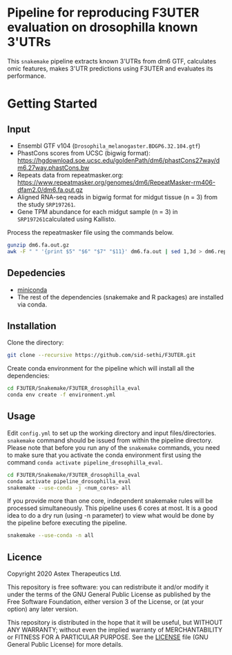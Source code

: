 # Pipeline for reproducing F3UTER evaluation on drosophilla known 3'UTRs

This `snakemake` pipeline extracts known 3'UTRs from dm6 GTF, calculates omic features, makes 3'UTR predictions using F3UTER and evaluates its performance.

# Getting Started

## Input

- Ensembl GTF v104 (`Drosophila_melanogaster.BDGP6.32.104.gtf`)
- PhastCons scores from UCSC (bigwig format): https://hgdownload.soe.ucsc.edu/goldenPath/dm6/phastCons27way/dm6.27way.phastCons.bw
- Repeats data from repeatmasker.org: https://www.repeatmasker.org/genomes/dm6/RepeatMasker-rm406-dfam2.0/dm6.fa.out.gz
- Aligned RNA-seq reads in bigwig format for midgut tissue (n = 3) from the study `SRP197261`.
- Gene TPM abundance for each midgut sample (n = 3) in `SRP197261`calculated using Kallisto.

Process the repeatmasker file using the commands below.
```bash
gunzip dm6.fa.out.gz
awk -F " " '{print $5" "$6" "$7" "$11}' dm6.fa.out | sed 1,3d > dm6.repeatMasker.mod.fa.out
```

## Depedencies

- [miniconda](https://conda.io/miniconda.html)
- The rest of the dependencies (snakemake and R packages) are installed via conda.

## Installation

Clone the directory:

```bash
git clone --recursive https://github.com/sid-sethi/F3UTER.git
```

Create conda environment for the pipeline which will install all the dependencies:

```bash
cd F3UTER/Snakemake/F3UTER_drosophilla_eval
conda env create -f environment.yml
```

## Usage

Edit `config.yml` to set up the working directory and input files/directories. `snakemake` command should be issued from within the pipeline directory. Please note that before you run any of the `snakemake` commands, you need to make sure that you activate the conda environment first using the command `conda activate pipeline_drosophilla_eval`.

```bash
cd F3UTER/Snakemake/F3UTER_drosophilla_eval
conda activate pipeline_drosophilla_eval
snakemake --use-conda -j <num_cores> all
```
If you provide more than one core, independent snakemake rules will be processed simultaneously. This pipeline uses 6 cores at most. It is a good idea to do a dry run (using -n parameter) to view what would be done by the pipeline before executing the pipeline.

```bash
snakemake --use-conda -n all
```

## Licence

Copyright 2020 Astex Therapeutics Ltd.

This repository is free software: you can redistribute it and/or modify it under the terms of the GNU General Public License as published by the Free Software Foundation, either version 3 of the License, or (at your option) any later version.

This repository is distributed in the hope that it will be useful, but WITHOUT ANY WARRANTY; without even the implied warranty of MERCHANTABILITY or FITNESS FOR A PARTICULAR PURPOSE. See the [LICENSE](LICENSE) file (GNU General Public License) for more details.
